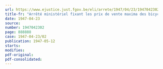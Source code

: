 ```yaml
---
url: https://www.ejustice.just.fgov.be/eli/arrete/1947/04/23/1947042302/justel
title-fr: "Arrêté ministériel fixant les prix de vente maxima des bicyclettes, cadres, pièces détachées et accessoires pour bicyclettes (Abrogé par AM 21-03-1949, art. 2)"
date: 1947-04-23
source:
number: 1947042302
page: 888888
case: 1947-04-23/02
publication: 1947-05-12
starts:
modifies:
pdf-original:
pdf-consolidated:
---
```


